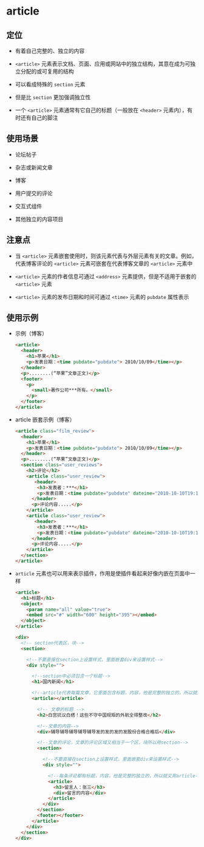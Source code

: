 # article

## 定位

+ 有着自己完整的、独立的内容

+ `<article>` 元素表示文档、页面、应用或网站中的独立结构，其意在成为可独立分配的或可复用的结构

+ 可以看成特殊的 `section` 元素

+ 但是比 `section` 更加强调独立性

+ 一个 `<article>` 元素通常有它自己的标题（一般放在 `<header>` 元素内），有时还有自己的脚注

## 使用场景

+ 论坛帖子

+ 杂志或新闻文章

+ 博客

+ 用户提交的评论

+ 交互式组件

+ 其他独立的内容项目

## 注意点

+ 当 `<article>` 元素嵌套使用时，则该元素代表与外层元素有关的文章。例如，代表博客评论的 `<article>` 元素可嵌套在代表博客文章的 `<article>` 元素中

+ `<article>` 元素的作者信息可通过 `<address>` 元素提供，但是不适用于嵌套的 `<article>` 元素

+ `<article>` 元素的发布日期和时间可通过 `<time>` 元素的 `pubdate` 属性表示

## 使用示例

+ 示例（博客）

    ```html
    <article>
      <header>
        <h1>苹果</h1>
        <p>发表日期：<time pubdate="pubdate"> 2010/10/09</time></p>
      </header>
      <p>........(“苹果”文章正文)</p>
      <footer>
        <p>
          <small>著作公司***所有。</small>
        </p>
      </footer>
    </article>
    ```

+ article 嵌套示例（博客）

    ```html
    <article class="film_review">
      <header>
        <h1>苹果</h1>
        <p>发表日期：<time pubdate="pubdate"> 2010/10/09</time></p>
      </header>
      <p>........(“苹果”文章正文)</p>
      <section class="user_reviews">
        <h2>评论</h2>
        <article class="user_review">
           <header>
            <h3>发表者：***</h1>
            <p>发表日期：<time pubdate="pubdate" dateime="2010-10-10T19:10-08:00">一个小时前</time></p>
          </header>
          <p>评论内容.....</p>
        </article>
        <article class="user_review">
           <header>
            <h3>发表者：***</h1>
            <p>发表日期：<time pubdate="pubdate" dateime="2010-10-10T19:10-08:00">一个小时前</time></p>
          </header>
          <p>评论内容.....</p>
        </article>
      </section>
    </article>
    ```

+ `article` 元素也可以用来表示插件，作用是使插件看起来好像内嵌在页面中一样

    ```html
    <article>
      <h1>标题</h1>
      <object>
        <param name="all" value="true">
        <embed src="#" width="600" height="395"></embed>
      </object>
    </article>
    ```

    ```html
    <div>
      <!-- section代表区，块-->
      <section>

        <!--不要直接在section上设置样式，里面嵌套div来设置样式-->
        <div style="">

          <!--section中必须包含一个标题-->
          <h1>国内新闻</h1>

          <!--article代表每篇文章，它里面包含标题，内容，他是完整的独立的，所以就用article-->
          <article></article>

            <!-- 文章的标题 -->
            <h2>白宫抗议白搭！这些不守中国规矩的外航全得整改</h2>

            <!--文章的内容-->
            <div>辅导辅导辅导辅导辅导发的发的发的发股份合格合格后</div>

            <!--文章的评论，文章的评论区域又相当于一个区，块所以用section-->
            <section>

              <!--不要直接在section上设置样式，里面嵌套div来设置样式-->
              <div style="">

                <!--每条评论都有标题，内容，他是完整的独立的，所以就又用article-->
                <article>
                  <h3>留言人：张三</h3>
                  <div>留言的内容</div>
                </article>
              </div>
            </section>
            <footer></footer>
          </article>
        </div>
      </section>
    </div>
    ```
